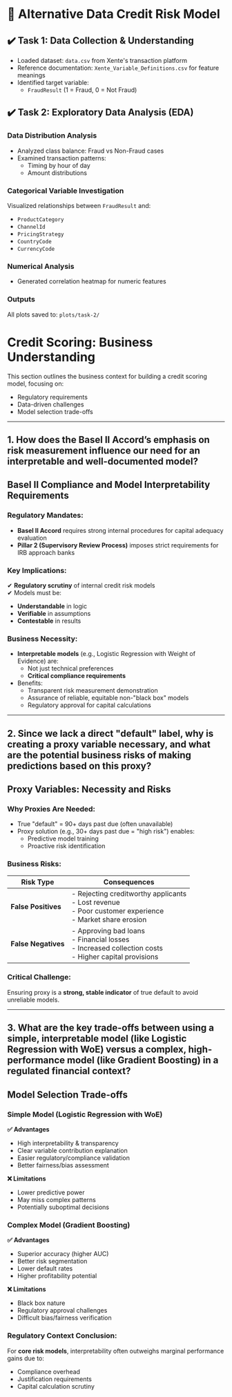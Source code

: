 # 🏦 Alternative Data Credit Risk Model   

## ✔️ Task 1: Data Collection & Understanding

- Loaded dataset: `data.csv` from Xente's transaction platform  
- Reference documentation: `Xente_Variable_Definitions.csv` for feature meanings  
- Identified target variable:  
  - `FraudResult` (1 = Fraud, 0 = Not Fraud)

## ✔️ Task 2: Exploratory Data Analysis (EDA)

### Data Distribution Analysis
- Analyzed class balance: Fraud vs Non-Fraud cases
- Examined transaction patterns:
  - Timing by hour of day
  - Amount distributions

### Categorical Variable Investigation
Visualized relationships between `FraudResult` and:
- `ProductCategory` 
- `ChannelId`
- `PricingStrategy` 
- `CountryCode`
- `CurrencyCode`

### Numerical Analysis
- Generated correlation heatmap for numeric features

### Outputs
All plots saved to: `plots/task-2/`


# Credit Scoring: Business Understanding

This section outlines the business context for building a credit scoring model, focusing on:
- Regulatory requirements
- Data-driven challenges  
- Model selection trade-offs

---
## 1. How does the Basel II Accord’s emphasis on risk measurement influence our need for an interpretable and well-documented model?

## Basel II Compliance and Model Interpretability Requirements

### Regulatory Mandates:
- **Basel II Accord** requires strong internal procedures for capital adequacy evaluation
- **Pillar 2 (Supervisory Review Process)** imposes strict requirements for IRB approach banks

### Key Implications:
✔ **Regulatory scrutiny** of internal credit risk models  
✔ Models must be:
  - **Understandable** in logic
  - **Verifiable** in assumptions  
  - **Contestable** in results

### Business Necessity:
- **Interpretable models** (e.g., Logistic Regression with Weight of Evidence) are:
  - Not just technical preferences
  - **Critical compliance requirements**
- Benefits:
  - Transparent risk measurement demonstration
  - Assurance of reliable, equitable non-"black box" models
  - Regulatory approval for capital calculations

---

## 2. Since we lack a direct "default" label, why is creating a proxy variable necessary, and what are the potential business risks of making predictions based on this proxy?

## Proxy Variables: Necessity and Risks

### Why Proxies Are Needed:
- True "default" = 90+ days past due (often unavailable)
- Proxy solution (e.g., 30+ days past due = "high risk") enables:
  - Predictive model training
  - Proactive risk identification

### Business Risks:

| Risk Type | Consequences |
|-----------|-------------|
| **False Positives** | - Rejecting creditworthy applicants <br> - Lost revenue <br> - Poor customer experience <br> - Market share erosion |
| **False Negatives** | - Approving bad loans <br> - Financial losses <br> - Increased collection costs <br> - Higher capital provisions |

### Critical Challenge:
Ensuring proxy is a **strong, stable indicator** of true default to avoid unreliable models.

---

## 3. What are the key trade-offs between using a simple, interpretable model (like Logistic Regression with WoE) versus a complex, high-performance model (like Gradient Boosting) in a regulated financial context?

## Model Selection Trade-offs

### Simple Model (Logistic Regression with WoE)

**✅ Advantages**  
- High interpretability & transparency  
- Clear variable contribution explanation  
- Easier regulatory/compliance validation  
- Better fairness/bias assessment  

**❌ Limitations**  
- Lower predictive power  
- May miss complex patterns  
- Potentially suboptimal decisions  

### Complex Model (Gradient Boosting)

**✅ Advantages**  
- Superior accuracy (higher AUC)  
- Better risk segmentation  
- Lower default rates  
- Higher profitability potential  

**❌ Limitations**  
- Black box nature  
- Regulatory approval challenges  
- Difficult bias/fairness verification  

### Regulatory Context Conclusion:
For **core risk models**, interpretability often outweighs marginal performance gains due to:
- Compliance overhead  
- Justification requirements  
- Capital calculation scrutiny